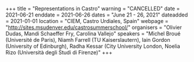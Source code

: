 +++
title = "Representations in Castro"
warning = "CANCELLED"
date = 2021-06-21
enddate = 2021-06-26
dates = "June 21 - 26, 2021"
dateadded = 2021-01-01
location = "CIEM, Castro Urdiales, Spain"
webpage = "http://sites.msudenver.edu/castrosummerschool/"
organisers = "Olivier Dudas, Mandi Schaeffer Fry, Carolina Vallejo"
speakers = "Michel Broué (Université de Paris), Niamh Farrell (TU Kaiserslautern), Iain Gordon (University of Edinburgh), Radha Kessar (City University London, Noelia Rizo (Università degli Studi di Firenze)"
+++
